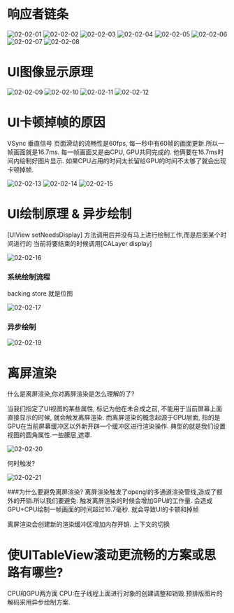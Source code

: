 # 响应者链条

![02-02-01](image/02-02-01.png)
![02-02-02](image/02-02-02.png)
![02-02-03](image/02-02-03.png)
![02-02-04](image/02-02-04.png)
![02-02-05](image/02-02-05.png)
![02-02-06](image/02-02-06.png)
![02-02-07](image/02-02-07.png)
![02-02-08](image/02-02-08.png)



# UI图像显示原理

![02-02-09](image/02-02-09.png)
![02-02-10](image/02-02-10.png)
![02-02-11](image/02-02-11.png)
![02-02-12](image/02-02-12.png)


# UI卡顿掉帧的原因

VSync 垂直信号
页面滑动的流畅性是60fps, 每一秒中有60帧的画面更新.所以一帧画面就是16.7ms.
每一帧画面又是由CPU, GPU共同完成的. 他俩要在16.7ms时间内绘制好图片显示. 如果CPU占用的时间太长留给GPU的时间不太够了就会出现卡顿掉帧.


![02-02-13](image/02-02-13.png)
![02-02-14](image/02-02-14.png)
![02-02-15](image/02-02-15.png)


# UI绘制原理  & 异步绘制

[UIView setNeedsDisplay] 方法调用后并没有马上进行绘制工作,而是后面某个时间进行的
当前将要结束的时候调用[CALayer display]

![02-02-16](image/02-02-16.png)


### 系统绘制流程
backing store 就是位图

![02-02-17](image/02-02-17.png)

### 异步绘制


![02-02-19](image/02-02-19.png)


# 离屏渲染
什么是离屏渲染,你对离屏渲染是怎么理解的了?


当我们指定了UI视图的某些属性, 标记为他在未合成之前, 不能用于当前屏幕上面直接显示的时候, 就会触发离屏渲染. 而离屏渲染的概念起源于GPU层面, 指的是GPU在当前屏幕缓冲区以外新开辟一个缓冲区进行渲染操作.
典型的就是我们设置视图的圆角属性.一些朦层,遮罩.


![02-02-20](image/02-02-20.png)


何时触发?

![02-02-21](image/02-02-21.png)


###为什么要避免离屏渲染?
离屏渲染触发了opengl的多通道渲染管线,造成了额外的开销.所以我们要避免.
触发离屏渲染的时候会增加GPU的工作量. 会造成GPU+CPU绘制一帧画面的时间超过16.7毫秒. 就会导致UI的卡顿和掉帧

离屏渲染会创建新的渲染缓冲区增加内存开销.
上下文的切换





# 使UITableView滚动更流畅的方案或思路有哪些?
CPU和GPU两方面
CPU:在子线程上面进行对象的创建调整和销毁.预排版图片的解码采用异步绘制方案.